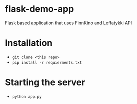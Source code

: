 # flask-demo-app
Flask based application that uses FinnKino and Leffatykki API

# Installation

* `git clone <this repo>`
* `pip install -r requierments.txt`

# Starting the server

* `python app.py`
